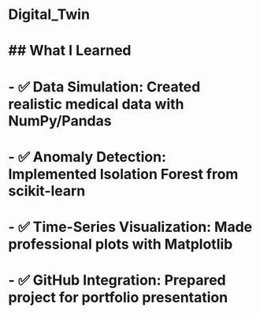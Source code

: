 # Digital_Twin
# ## What I Learned
# - ✅ **Data Simulation**: Created realistic medical data with NumPy/Pandas  
# - ✅ **Anomaly Detection**: Implemented Isolation Forest from scikit-learn  
# - ✅ **Time-Series Visualization**: Made professional plots with Matplotlib  
# - ✅ **GitHub Integration**: Prepared project for portfolio presentation

